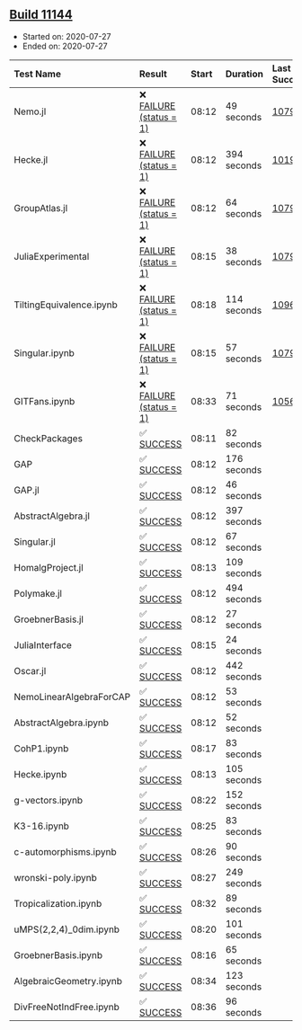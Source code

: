 ## [Build 11144](https://oscarci.mathematik.uni-kl.de/job/oscar/11144/)

* Started on: 2020-07-27
* Ended on: 2020-07-27

| Test Name    | Result | Start | Duration | Last Success | First Failure |
|:-------------|:-------|:------|:---------|:-------------|:--------------|
| Nemo.jl | ❌ [FAILURE (status = 1)](https://oscarci.mathematik.uni-kl.de/job/oscar/11144/artifact/logs/build-11144/Nemo.jl.log) | 08:12 | 49 seconds | [10790](https://oscarci.mathematik.uni-kl.de/job/oscar/10790/) | [10791](https://oscarci.mathematik.uni-kl.de/job/oscar/10791/) |
| Hecke.jl | ❌ [FAILURE (status = 1)](https://oscarci.mathematik.uni-kl.de/job/oscar/11144/artifact/logs/build-11144/Hecke.jl.log) | 08:12 | 394 seconds | [10197](https://oscarci.mathematik.uni-kl.de/job/oscar/10197/) | [10198](https://oscarci.mathematik.uni-kl.de/job/oscar/10198/) |
| GroupAtlas.jl | ❌ [FAILURE (status = 1)](https://oscarci.mathematik.uni-kl.de/job/oscar/11144/artifact/logs/build-11144/GroupAtlas.jl.log) | 08:12 | 64 seconds | [10790](https://oscarci.mathematik.uni-kl.de/job/oscar/10790/) | [10791](https://oscarci.mathematik.uni-kl.de/job/oscar/10791/) |
| JuliaExperimental | ❌ [FAILURE (status = 1)](https://oscarci.mathematik.uni-kl.de/job/oscar/11144/artifact/logs/build-11144/JuliaExperimental.log) | 08:15 | 38 seconds | [10790](https://oscarci.mathematik.uni-kl.de/job/oscar/10790/) | [10791](https://oscarci.mathematik.uni-kl.de/job/oscar/10791/) |
| TiltingEquivalence.ipynb | ❌ [FAILURE (status = 1)](https://oscarci.mathematik.uni-kl.de/job/oscar/11144/artifact/logs/build-11144/TiltingEquivalence.ipynb.log) | 08:18 | 114 seconds | [10962](https://oscarci.mathematik.uni-kl.de/job/oscar/10962/) | [10963](https://oscarci.mathematik.uni-kl.de/job/oscar/10963/) |
| Singular.ipynb | ❌ [FAILURE (status = 1)](https://oscarci.mathematik.uni-kl.de/job/oscar/11144/artifact/logs/build-11144/Singular.ipynb.log) | 08:15 | 57 seconds | [10790](https://oscarci.mathematik.uni-kl.de/job/oscar/10790/) | [10791](https://oscarci.mathematik.uni-kl.de/job/oscar/10791/) |
| GITFans.ipynb | ❌ [FAILURE (status = 1)](https://oscarci.mathematik.uni-kl.de/job/oscar/11144/artifact/logs/build-11144/GITFans.ipynb.log) | 08:33 | 71 seconds | [10566](https://oscarci.mathematik.uni-kl.de/job/oscar/10566/) | [10567](https://oscarci.mathematik.uni-kl.de/job/oscar/10567/) |
| CheckPackages | ✅ [SUCCESS](https://oscarci.mathematik.uni-kl.de/job/oscar/11144/artifact/logs/build-11144/CheckPackages.log) | 08:11 | 82 seconds |  |  |
| GAP | ✅ [SUCCESS](https://oscarci.mathematik.uni-kl.de/job/oscar/11144/artifact/logs/build-11144/GAP.log) | 08:12 | 176 seconds |  |  |
| GAP.jl | ✅ [SUCCESS](https://oscarci.mathematik.uni-kl.de/job/oscar/11144/artifact/logs/build-11144/GAP.jl.log) | 08:12 | 46 seconds |  |  |
| AbstractAlgebra.jl | ✅ [SUCCESS](https://oscarci.mathematik.uni-kl.de/job/oscar/11144/artifact/logs/build-11144/AbstractAlgebra.jl.log) | 08:12 | 397 seconds |  |  |
| Singular.jl | ✅ [SUCCESS](https://oscarci.mathematik.uni-kl.de/job/oscar/11144/artifact/logs/build-11144/Singular.jl.log) | 08:12 | 67 seconds |  |  |
| HomalgProject.jl | ✅ [SUCCESS](https://oscarci.mathematik.uni-kl.de/job/oscar/11144/artifact/logs/build-11144/HomalgProject.jl.log) | 08:13 | 109 seconds |  |  |
| Polymake.jl | ✅ [SUCCESS](https://oscarci.mathematik.uni-kl.de/job/oscar/11144/artifact/logs/build-11144/Polymake.jl.log) | 08:12 | 494 seconds |  |  |
| GroebnerBasis.jl | ✅ [SUCCESS](https://oscarci.mathematik.uni-kl.de/job/oscar/11144/artifact/logs/build-11144/GroebnerBasis.jl.log) | 08:12 | 27 seconds |  |  |
| JuliaInterface | ✅ [SUCCESS](https://oscarci.mathematik.uni-kl.de/job/oscar/11144/artifact/logs/build-11144/JuliaInterface.log) | 08:15 | 24 seconds |  |  |
| Oscar.jl | ✅ [SUCCESS](https://oscarci.mathematik.uni-kl.de/job/oscar/11144/artifact/logs/build-11144/Oscar.jl.log) | 08:12 | 442 seconds |  |  |
| NemoLinearAlgebraForCAP | ✅ [SUCCESS](https://oscarci.mathematik.uni-kl.de/job/oscar/11144/artifact/logs/build-11144/NemoLinearAlgebraForCAP.log) | 08:12 | 53 seconds |  |  |
| AbstractAlgebra.ipynb | ✅ [SUCCESS](https://oscarci.mathematik.uni-kl.de/job/oscar/11144/artifact/logs/build-11144/AbstractAlgebra.ipynb.log) | 08:12 | 52 seconds |  |  |
| CohP1.ipynb | ✅ [SUCCESS](https://oscarci.mathematik.uni-kl.de/job/oscar/11144/artifact/logs/build-11144/CohP1.ipynb.log) | 08:17 | 83 seconds |  |  |
| Hecke.ipynb | ✅ [SUCCESS](https://oscarci.mathematik.uni-kl.de/job/oscar/11144/artifact/logs/build-11144/Hecke.ipynb.log) | 08:13 | 105 seconds |  |  |
| g-vectors.ipynb | ✅ [SUCCESS](https://oscarci.mathematik.uni-kl.de/job/oscar/11144/artifact/logs/build-11144/g-vectors.ipynb.log) | 08:22 | 152 seconds |  |  |
| K3-16.ipynb | ✅ [SUCCESS](https://oscarci.mathematik.uni-kl.de/job/oscar/11144/artifact/logs/build-11144/K3-16.ipynb.log) | 08:25 | 83 seconds |  |  |
| c-automorphisms.ipynb | ✅ [SUCCESS](https://oscarci.mathematik.uni-kl.de/job/oscar/11144/artifact/logs/build-11144/c-automorphisms.ipynb.log) | 08:26 | 90 seconds |  |  |
| wronski-poly.ipynb | ✅ [SUCCESS](https://oscarci.mathematik.uni-kl.de/job/oscar/11144/artifact/logs/build-11144/wronski-poly.ipynb.log) | 08:27 | 249 seconds |  |  |
| Tropicalization.ipynb | ✅ [SUCCESS](https://oscarci.mathematik.uni-kl.de/job/oscar/11144/artifact/logs/build-11144/Tropicalization.ipynb.log) | 08:32 | 89 seconds |  |  |
| uMPS(2,2,4)_0dim.ipynb | ✅ [SUCCESS](https://oscarci.mathematik.uni-kl.de/job/oscar/11144/artifact/logs/build-11144/uMPS-2-2-4-_0dim.ipynb.log) | 08:20 | 101 seconds |  |  |
| GroebnerBasis.ipynb | ✅ [SUCCESS](https://oscarci.mathematik.uni-kl.de/job/oscar/11144/artifact/logs/build-11144/GroebnerBasis.ipynb.log) | 08:16 | 65 seconds |  |  |
| AlgebraicGeometry.ipynb | ✅ [SUCCESS](https://oscarci.mathematik.uni-kl.de/job/oscar/11144/artifact/logs/build-11144/AlgebraicGeometry.ipynb.log) | 08:34 | 123 seconds |  |  |
| DivFreeNotIndFree.ipynb | ✅ [SUCCESS](https://oscarci.mathematik.uni-kl.de/job/oscar/11144/artifact/logs/build-11144/DivFreeNotIndFree.ipynb.log) | 08:36 | 96 seconds |  |  |
